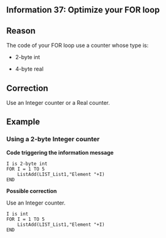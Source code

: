 
## Information 37: Optimize your FOR loop
			



<a name="NOTE1"></a>
<a name="NOTE1_1"></a>


## Reason
<a name="reason_ELTTEXTE000086"></a>
The code of your FOR loop use a counter whose type is:

- 2-byte int

- 4-byte real




<a name="NOTE2"></a>
<a name="NOTE2_1"></a>


## Correction
<a name="correction_ELTTEXTE000110"></a>
Use an Integer counter or a Real counter.

<a name="NOTE3"></a>
<a name="NOTE3_1"></a>


## Example
<a name="example_ELTTEXTE000134"></a>


### Using a 2-byte Integer counter
<a name="using_2byte_integer_counter_ELTPARAGRAPHE000028"></a>

**Code triggering the information message** 


```wl
I is 2-byte int
FOR I = 1 TO 5
	ListAdd(LIST_List1,"Element "+I)
END
```




**Possible correction**

Use an Integer counter.


```wl
I is int
FOR I = 1 TO 5
	ListAdd(LIST_List1,"Element "+I)
END
```



